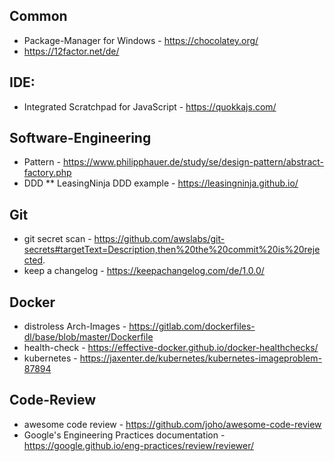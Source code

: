 ## Common
* Package-Manager for Windows - https://chocolatey.org/
* https://12factor.net/de/

## IDE:
* Integrated Scratchpad for JavaScript - https://quokkajs.com/

## Software-Engineering
* Pattern - https://www.philipphauer.de/study/se/design-pattern/abstract-factory.php
* DDD
** LeasingNinja DDD example - https://leasingninja.github.io/

## Git
* git secret scan - https://github.com/awslabs/git-secrets#targetText=Description,then%20the%20commit%20is%20rejected.
* keep a changelog - https://keepachangelog.com/de/1.0.0/

## Docker
* distroless Arch-Images - https://gitlab.com/dockerfiles-dl/base/blob/master/Dockerfile
* health-check - https://effective-docker.github.io/docker-healthchecks/
* kubernetes - https://jaxenter.de/kubernetes/kubernetes-imageproblem-87894

## Code-Review
* awesome code review - https://github.com/joho/awesome-code-review
* Google's Engineering Practices documentation - https://google.github.io/eng-practices/review/reviewer/

